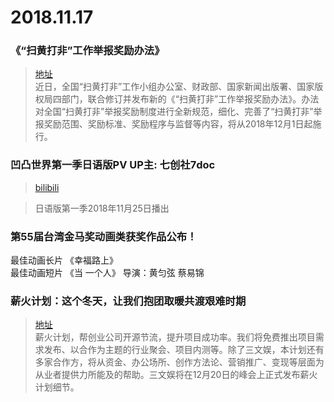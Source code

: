 # 2018.11.17

### 《“扫黄打非”工作举报奖励办法》
>[地址](http://www.shdf.gov.cn/shdf/contents/708/388912.html)  
>近日，全国“扫黄打非”工作小组办公室、财政部、国家新闻出版署、国家版权局四部门，联合修订并发布新的《“扫黄打非”工作举报奖励办法》。办法对全国“扫黄打非”举报奖励制度进行全新规范，细化、完善了“扫黄打非”举报奖励范围、奖励标准、奖励程序与监督等内容，将从2018年12月1日起施行。 

### 凹凸世界第一季日语版PV UP主: 七创社7doc
>[bilibili](https://www.bilibili.com/bangumi/play/ep254338/)  

>日语版第一季2018年11月25日播出 ​​​​ 



### 第55届台湾金马奖动画类获奖作品公布！
最佳动画长片  《幸福路上》  
最佳动画短片 《当 一个人》  导演：黄匀弦 蔡易锦  


### 薪火计划：这个冬天，让我们抱团取暖共渡艰难时期
>[地址](https://mp.weixin.qq.com/s?__biz=MzA3NjM4MDM2Mg==&mid=2651733259&idx=1&sn=204b2c0393c52cf746a062f8109bf164&chksm=8498bcaeb3ef35b8a3a7aac57e0a0435ddfe0e9002c83fd41e0387e58d93c4c8bc4de5a6b9cd&mpshare=1&scene=23&srcid=#rd)   
>薪火计划，帮创业公司开源节流，提升项目成功率。我们将免费推出项目需求发布、以合作为主题的行业聚会、项目内测等。除了三文娱，本计划还有多家合作方，将从资金、办公场所、创作方法论、营销推广、变现等层面为从业者提供力所能及的帮助。三文娱将在12月20日的峰会上正式发布薪火计划细节。